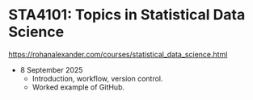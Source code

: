 # STA4101: Topics in Statistical Data Science

https://rohanalexander.com/courses/statistical_data_science.html

- 8 September 2025
    - Introduction, workflow, version control.
    - Worked example of GitHub.

